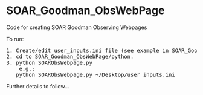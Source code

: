# SOAR_Goodman_ObsWebPage
Code for creating SOAR Goodman Observing Webpages

To run:

<pre>
1. Create/edit user_inputs.ini file (see example in SOAR_Goodman_ObsWebPage/etc/)
2. cd to SOAR_Goodman_ObsWebPage/python.
3. python SOARObsWebpage.py <path to user_inputs.ini file>
    e.g.:
   python SOARObsWebpage.py ~/Desktop/user_inputs.ini
</pre>


Further details to follow...
